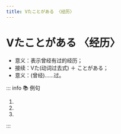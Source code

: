 ```yaml
---
title: Vたことがある 〈经历〉
---
```


# Vたことがある 〈经历〉

* 意义：表示曾经有过的经历；
* 接续：Vた(动词过去式) ＋ ことがある；
* 意义：(曾经)……过。

::: info :books: 例句

1. <grammer-content id='1-12-04-0' sentence='みんな[芝居/しばい]を**したことがありますか**。' trans='大家演过戏么？' />
2. <grammer-content id='1-12-04-1' sentence='[私/わたし]は[富士山/ふじさん]に**[登った/のぼった]ことがあります**。' trans='我爬过富士山。' />
3. <grammer-content id='1-12-04-2' sentence='[私/わたし]はまだ[日本/にほん][料理/りょうり]を**[食べた/たべた]ことがない**。' trans='我还没吃过日料呢。' />

:::
